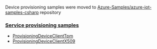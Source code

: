 Device provisioning samples were moved to [Azure-Samples/azure-iot-samples-csharp][samples-repo] repository

### [Service provisioning samples][service-device-samples]
* [ProvisioningDeviceClientTpm][tpm-sample]
* [ProvisioningDeviceClientX509][x509-sample]


[samples-repo]: https://github.com/Azure-Samples/azure-iot-samples-csharp
[service-device-samples]: https://github.com/Azure-Samples/azure-iot-samples-csharp/tree/master/provisioning/Samples/device
[x509-sample]: https://github.com/Azure-Samples/azure-iot-samples-csharp/tree/master/provisioning/Samples/device/TpmSample
[tpm-sample]: https://github.com/Azure-Samples/azure-iot-samples-csharp/tree/master/provisioning/Samples/device/X509Sample